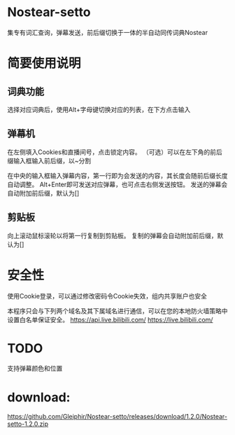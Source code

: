 # Nostear-setto

集专有词汇查询，弹幕发送，前后缀切换于一体的半自动同传词典Nostear

# 简要使用说明
## 词典功能
选择对应词典后，使用Alt+字母键切换对应的列表，在下方点击输入

## 弹幕机
在左侧填入Cookies和直播间号，点击锁定内容。
（可选）可以在左下角的前后缀输入框输入前后缀，以~分割

在中央的输入框输入弹幕内容，第一行即为会发送的内容，其长度会随前后缀长度自动调整。
Alt+Enter即可发送对应弹幕，也可点击右侧发送按钮。
发送的弹幕会自动附加前后缀，默认为[]

## 剪贴板
向上滚动鼠标滚轮以将第一行复制到剪贴板。
复制的弹幕会自动附加前后缀，默认为[]


# 安全性
使用Cookie登录，可以通过修改密码令Cookie失效，组内共享账户也安全

本程序只会与下列两个域名及其下属域名进行通信，可以在您的本地防火墙策略中设置白名单保证安全。
https://api.live.bilibili.com/
https://live.bilibili.com/

# TODO
支持弹幕颜色和位置

# download:
https://github.com/Gleiphir/Nostear-setto/releases/download/1.2.0/Nostear-setto-1.2.0.zip
